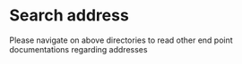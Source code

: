 # Search address

Please navigate on above directories to read other end point documentations regarding addresses
